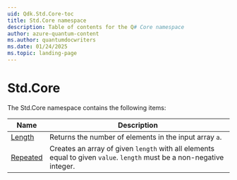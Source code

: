 ```yaml
---
uid: Qdk.Std.Core-toc
title: Std.Core namespace
description: Table of contents for the Q# Core namespace
author: azure-quantum-content
ms.author: quantumdocwriters
ms.date: 01/24/2025
ms.topic: landing-page
---
```


# Std.Core

The Std.Core namespace contains the following items:

| Name | Description |
|------|-------------|
| [Length](xref:Qdk.Std.Core.Length) | Returns the number of elements in the input array `a`. |
| [Repeated](xref:Qdk.Std.Core.Repeated) | Creates an array of given `length` with all elements equal to given `value`. `length` must be a non-negative integer. |
